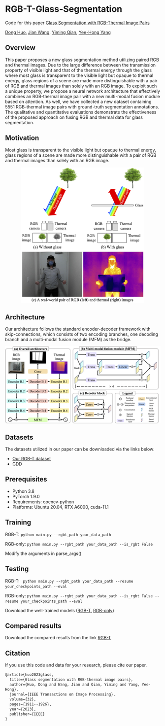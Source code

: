 # RGB-T-Glass-Segmentation

Code for this paper [Glass Segmentation with RGB-Thermal Image Pairs](https://arxiv.org/abs/2204.05453)

[Dong Huo](https://dong-huo.github.io/), [Jian Wang](https://jianwang-cmu.github.io/), [Yiming Qian](https://yi-ming-qian.github.io/), [Yee-Hong Yang](http://webdocs.cs.ualberta.ca/~yang/)

## Overview

This paper proposes a new glass segmentation method utilizing paired RGB and thermal images. Due to the large difference between the transmission property of visible light and that of the thermal energy through the glass where most glass is transparent to the visible light but opaque to thermal energy, glass regions of a scene are made more distinguishable with a pair of RGB and thermal images than solely with an RGB image. To exploit such a unique property, we propose a neural network architecture that effectively combines an RGB-thermal image pair with a new multi-modal fusion module based on attention. As well, we have collected a new dataset containing 5551 RGB-thermal image pairs with ground-truth segmentation annotations. The qualitative and quantitative evaluations demonstrate the effectiveness of the proposed approach on fusing RGB and thermal data for glass segmentation.

## Motivation

Most glass is transparent to the visible light but opaque to thermal energy, glass regions of a scene are made more distinguishable with a pair of RGB and thermal images than solely with an RGB image.

<p align="center">
  <img width="400" src="./images/motivation.png">
</p>

## Architecture

Our architecture follows the standard encoder-decoder framework with skip-connections, which consists of two encoding branches, one decoding branch and a multi-modal fusion module (MFM) as the bridge.

<p align="center">
  <img width="800" src="./images/architecture.png">
</p>

## Datasets

The datasets utilized in our paper can be downloaded via the links below:
- [Our RGB-T dataset](https://dong-huo.github.io/)
- [GDD](https://mhaiyang.github.io/CVPR2020_GDNet/index)

## Prerequisites
- Python 3.8 
- PyTorch 1.9.0
- Requirements: opencv-python
- Platforms: Ubuntu 20.04, RTX A6000, cuda-11.1

## Training

RGB-T: ```python main.py --rgbt_path your_data_path```

RGB-only: ```python main.py --rgbt_path your_data_path --is_rgbt False```

Modify the arguments in parse_args()


## Testing

RGB-T: ``` python main.py --rgbt_path your_data_path --resume your_checkpoints_path --eval```

RGB-only: ```python main.py --rgbt_path your_data_path --is_rgbt False --resume your_checkpoints_path --eval```

Download the well-trained models ([RGB-T](https://drive.google.com/file/d/1ftTfKT_zDgTAuMurvgbnpuO2-uzkbgin/view?usp=sharing), [RGB-only](https://drive.google.com/file/d/1iN2JnHB7EW1nlgKeLkmUHA02Pc1P3Uae/view?usp=sharing))

## Compared results
Download the compared results from the link [RGB-T](https://drive.google.com/file/d/1ghC37J4fTv7STR4baBpgwcaIVwsKYNDr/view)


## Citation

If you use this code and data for your research, please cite our paper.

```
@article{huo2023glass,
  title={Glass segmentation with RGB-thermal image pairs},
  author={Huo, Dong and Wang, Jian and Qian, Yiming and Yang, Yee-Hong},
  journal={IEEE Transactions on Image Processing},
  volume={32},
  pages={1911--1926},
  year={2023},
  publisher={IEEE}
}
```


